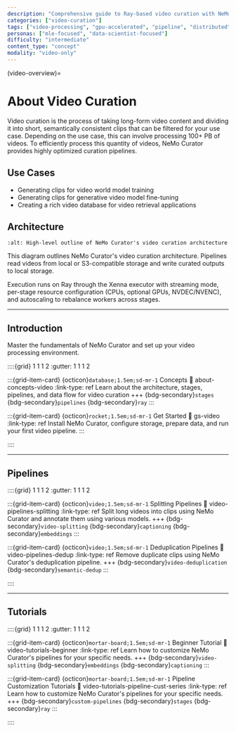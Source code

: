 ```yaml
---
description: "Comprehensive guide to Ray-based video curation with NeMo Curator including splitting and deduplication pipelines for large-scale processing"
categories: ["video-curation"]
tags: ["video-processing", "gpu-accelerated", "pipeline", "distributed", "ray", "splitting", "deduplication", "autoscaling"]
personas: ["mle-focused", "data-scientist-focused"]
difficulty: "intermediate"
content_type: "concept"
modality: "video-only"
---
```


(video-overview)=
# About Video Curation

Video curation is the process of taking long-form video content and dividing it into short, semantically consistent clips that can be filtered for your use case.
Depending on the use case, this can involve processing 100+ PB of videos.
To efficiently process this quantity of videos, NeMo Curator provides highly optimized curation pipelines.

## Use Cases

* Generating clips for video world model training
* Generating clips for generative video model fine-tuning
* Creating a rich video database for video retrieval applications

## Architecture

```{image} ../about/concepts/video/_images/video-pipeline-diagram.png
:alt: High-level outline of NeMo Curator's video curation architecture
```

This diagram outlines NeMo Curator's video curation architecture.
Pipelines read videos from local or S3-compatible storage and write curated outputs to local storage.

Execution runs on Ray through the Xenna executor with streaming mode, per-stage resource configuration (CPUs, optional GPUs, NVDEC/NVENC), and autoscaling to rebalance workers across stages.

---

## Introduction

Master the fundamentals of NeMo Curator and set up your video processing environment.

::::{grid} 1 1 1 2
:gutter: 1 1 1 2

:::{grid-item-card} {octicon}`database;1.5em;sd-mr-1` Concepts
:link: about-concepts-video
:link-type: ref
Learn about the architecture, stages, pipelines, and data flow for video curation
+++
{bdg-secondary}`stages`
{bdg-secondary}`pipelines`
{bdg-secondary}`ray`
:::

:::{grid-item-card} {octicon}`rocket;1.5em;sd-mr-1` Get Started
:link: gs-video
:link-type: ref
Install NeMo Curator, configure storage, prepare data, and run your first video pipeline.
:::

::::

---

## Pipelines

::::{grid} 1 1 1 2
:gutter: 1 1 1 2

:::{grid-item-card} {octicon}`video;1.5em;sd-mr-1` Splitting Pipelines
:link: video-pipelines-splitting
:link-type: ref
Split long videos into clips using NeMo Curator and annotate them using various models.
+++
{bdg-secondary}`video-splitting`
{bdg-secondary}`captioning`
{bdg-secondary}`embeddings`
:::

:::{grid-item-card} {octicon}`video;1.5em;sd-mr-1` Deduplication Pipelines
:link: video-pipelines-dedup
:link-type: ref
Remove duplicate clips using NeMo Curator's deduplication pipeline.
+++
{bdg-secondary}`video-deduplication`
{bdg-secondary}`semantic-dedup`
:::

::::

---

## Tutorials

::::{grid} 1 1 1 2
:gutter: 1 1 1 2

:::{grid-item-card} {octicon}`mortar-board;1.5em;sd-mr-1` Beginner Tutorial
:link: video-tutorials-beginner
:link-type: ref
Learn how to customize NeMo Curator's pipelines for your specific needs.
+++
{bdg-secondary}`video-splitting`
{bdg-secondary}`embeddings`
{bdg-secondary}`captioning`
:::

:::{grid-item-card} {octicon}`mortar-board;1.5em;sd-mr-1` Pipeline Customization Tutorials
:link: video-tutorials-pipeline-cust-series
:link-type: ref
Learn how to customize NeMo Curator's pipelines for your specific needs.
+++
{bdg-secondary}`custom-pipelines`
{bdg-secondary}`stages`
{bdg-secondary}`ray`
:::

::::
